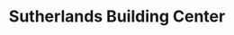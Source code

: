 ---
title: "Sutherlands Building Center"
url: /cheyenne/sutherlands-building-center/
shop: Baumarkt
---